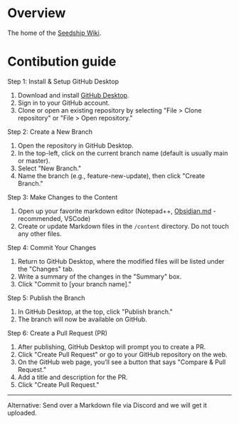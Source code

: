 # Overview
The home of the [Seedship Wiki](https://seedship.chocolatetilt.com). 

# Contibution guide
Step 1: Install & Setup GitHub Desktop
1. Download and install [GitHub Desktop](https://desktop.github.com/download/).
2. Sign in to your GitHub account.
3. Clone or open an existing repository by selecting "File > Clone repository" or "File > Open repository."

Step 2: Create a New Branch
1. Open the repository in GitHub Desktop.
2. In the top-left, click on the current branch name (default is usually main or master).
3. Select "New Branch."
4. Name the branch (e.g., feature-new-update), then click "Create Branch."

Step 3: Make Changes to the Content
1. Open up your favorite markdown editor (Notepad++, [Obsidian.md](https://obsidian.md/) - recommended, VSCode)
2. Create or update Markdown files in the `/content` directory. Do not touch any other files.

Step 4: Commit Your Changes
1. Return to GitHub Desktop, where the modified files will be listed under the "Changes" tab.
2. Write a summary of the changes in the "Summary" box.
3. Click "Commit to [your branch name]."

Step 5: Publish the Branch
1. In GitHub Desktop, at the top, click "Publish branch."
2. The branch will now be available on GitHub.

Step 6: Create a Pull Request (PR)
1. After publishing, GitHub Desktop will prompt you to create a PR.
2. Click "Create Pull Request" or go to your GitHub repository on the web.
3. On the GitHub web page, you’ll see a button that says "Compare & Pull Request."
4. Add a title and description for the PR.
5. Click "Create Pull Request."

---
Alternative:
Send over a Markdown file via Discord and we will get it uploaded.
